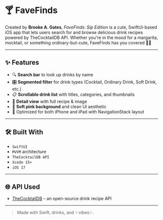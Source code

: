 # 🍸 FaveFinds

Created by **Brooke A. Gates**, *FaveFinds: Sip Edition* is a cute, SwiftUI-based iOS app that lets users search for and browse delicious drink recipes powered by TheCocktailDB API. Whether you're in the mood for a margarita, mocktail, or something ordinary-but-cute, FaveFinds has you covered 💅🏽

---

## ✨ Features

- 🔍 **Search bar** to look up drinks by name  
- 🎛️ **Segmented filter** for drink types (Cocktail, Ordinary Drink, Soft Drink, etc.)  
- 📋 **Scrollable drink list** with titles, categories, and thumbnails  
- 📄 **Detail view** with full recipe & image  
- 💖 **Soft pink background** and clean UI aesthetic  
- 📱 Optimized for both iPhone and iPad with NavigationStack layout  

---

## 🛠️ Built With

- `SwiftUI`  
- `MVVM` architecture  
- `TheCocktailDB API`  
- `Xcode 15+`  
- `iOS 17`  

---

## 🌐 API Used

- [TheCocktailDB](https://www.thecocktaildb.com/api.php) – an open-source drink recipe API

---

> Made with Swift, drinks, and ✨vibes✨.
